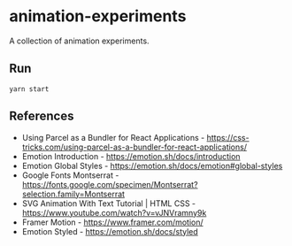 # animation-experiments

A collection of animation experiments.

## Run

```
yarn start
```

## References

- Using Parcel as a Bundler for React Applications - https://css-tricks.com/using-parcel-as-a-bundler-for-react-applications/
- Emotion Introduction - https://emotion.sh/docs/introduction
- Emotion Global Styles - https://emotion.sh/docs/emotion#global-styles
- Google Fonts Montserrat - https://fonts.google.com/specimen/Montserrat?selection.family=Montserrat
- SVG Animation With Text Tutorial | HTML CSS - https://www.youtube.com/watch?v=vJNVramny9k
- Framer Motion - https://www.framer.com/motion/
- Emotion Styled - https://emotion.sh/docs/styled
